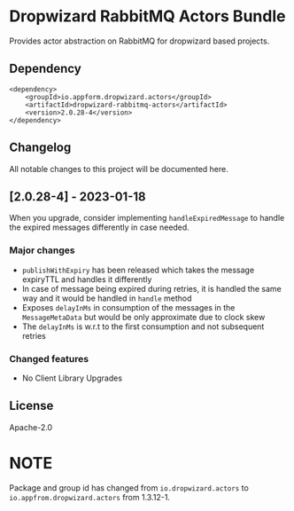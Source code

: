 # Dropwizard RabbitMQ Actors Bundle
Provides actor abstraction on RabbitMQ for dropwizard based projects.

## Dependency

```
<dependency>
    <groupId>io.appform.dropwizard.actors</groupId>
    <artifactId>dropwizard-rabbitmq-actors</artifactId>
    <version>2.0.28-4</version>
</dependency>
```

## Changelog

All notable changes to this project will be documented here.

## [2.0.28-4] - 2023-01-18

When you upgrade, consider implementing `handleExpiredMessage` to handle the expired messages differently in case needed.

### Major changes

- `publishWithExpiry` has been released which takes the message expiryTTL and handles it differently
- In case of message being expired during retries, it is handled the same way and it would be handled in `handle` method 
- Exposes `delayInMs` in consumption of the messages in the `MessageMetaData` but would be only approximate due to clock skew
- The `delayInMs` is w.r.t to the first consumption and not subsequent retries

### Changed features

- No Client Library Upgrades

## License
Apache-2.0

# NOTE
Package and group id has changed from `io.dropwizard.actors` to `io.appfrom.dropwizard.actors` from 1.3.12-1.
